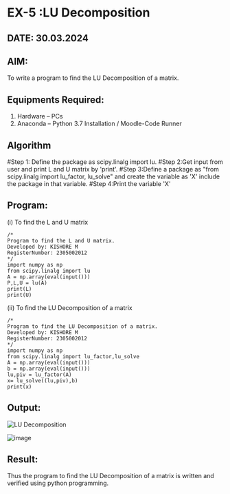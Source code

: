 # EX-5 :LU Decomposition 
## DATE: 30.03.2024
## AIM:
To write a program to find the LU Decomposition of a matrix.

## Equipments Required:
1. Hardware – PCs
2. Anaconda – Python 3.7 Installation / Moodle-Code Runner

## Algorithm
#Step 1: Define the package as scipy.linalg import lu.
#Step 2:Get input from user and print L and U matrix by 'print'.
#Step 3:Define a package as "from scipy.linalg import lu_factor, lu_solve" and create the variable as 'X' include the package in that variable.
#Step 4:Print the variable 'X' 
## Program:
(i) To find the L and U matrix
```
/*
Program to find the L and U matrix.
Developed by: KISHORE M
RegisterNumber: 2305002012
*/
import numpy as np
from scipy.linalg import lu
A = np.array(eval(input()))
P,L,U = lu(A)
print(L)
print(U)
```
(ii) To find the LU Decomposition of a matrix
```
/*
Program to find the LU Decomposition of a matrix.
Developed by: KISHORE M
RegisterNumber: 2305002012
*/
import numpy as np
from scipy.linalg import lu_factor,lu_solve
A = np.array(eval(input()))
b = np.array(eval(input()))
lu,piv = lu_factor(A)
x= lu_solve((lu,piv),b)
print(x)
```

## Output:
![LU Decomposition](https://github.com/kishore07062005/LU-Decomposition/assets/156066116/d3ad492c-6b18-46d1-a9f1-f0e8894f0217)

![image](https://github.com/RahulM2005R/LU-Decomposition/assets/166299886/6b3c154c-4135-4a01-b5c1-d9bafe9bfee8)


## Result:
Thus the program to find the LU Decomposition of a matrix is written and verified using python programming.

